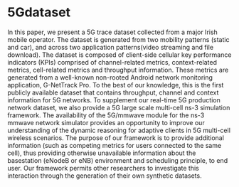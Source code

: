 # 5Gdataset
In this paper, we present a 5G trace dataset collected from a major Irish mobile operator. The dataset is generated from two mobility patterns (static and car), and across two application patterns(video streaming and file download). The dataset is composed of client-side cellular key performance indicators (KPIs) comprised of channel-related metrics, context-related metrics, cell-related metrics and throughput information. These metrics are generated from a well-known non-rooted Android network monitoring application, G-NetTrack Pro. To the best of our knowledge, this is the first publicly available dataset that contains throughput, channel and context information for 5G networks. To supplement our real-time 5G production network dataset, we also provide a 5G large scale multi-cell ns-3 simulation framework. The availability of the 5G/mmwave module for the ns-3 mmwave network simulator provides an opportunity to improve our understanding of the dynamic reasoning for adaptive clients in 5G multi-cell wireless scenarios. The purpose of our framework is to provide additional information (such as competing metrics for users connected to the same cell), thus providing otherwise unavailable information about the basestation (eNodeB or eNB) environment and scheduling principle, to end user. Our framework permits other researchers to investigate this interaction through the generation of their own synthetic datasets.
